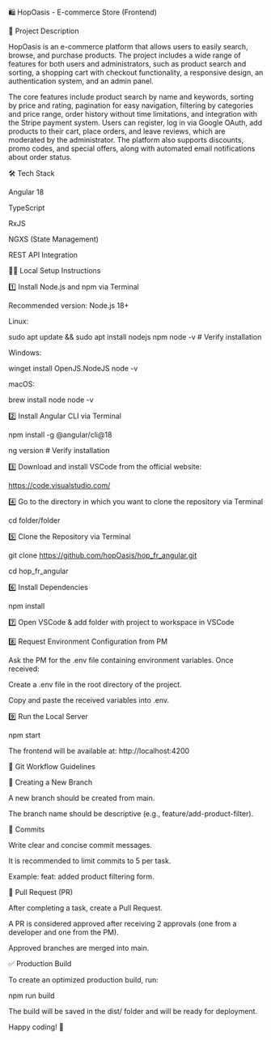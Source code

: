 
🛍️ HopOasis - E-commerce Store (Frontend)

🚀 Project Description

HopOasis is an e-commerce platform that allows users to easily search, browse, and purchase products. The project includes a wide range of features for both users and administrators, such as product search and sorting, a shopping cart with checkout functionality, a responsive design, an authentication system, and an admin panel.

The core features include product search by name and keywords, sorting by price and rating, pagination for easy navigation, filtering by categories and price range, order history without time limitations, and integration with the Stripe payment system. Users can register, log in via Google OAuth, add products to their cart, place orders, and leave reviews, which are moderated by the administrator. The platform also supports discounts, promo codes, and special offers, along with automated email notifications about order status.

🛠️ Tech Stack

Angular 18

TypeScript

RxJS

NGXS (State Management)

REST API Integration

👷‍♀️ Local Setup Instructions



1️⃣ Install Node.js and npm via Terminal

Recommended version: Node.js 18+

Linux:

sudo apt update && sudo apt install nodejs npm
node -v   # Verify installation

Windows:

winget install OpenJS.NodeJS
node -v

macOS:

brew install node
node -v

2️⃣ Install Angular CLI via Terminal

npm install -g @angular/cli@18

ng version # Verify installation


3️⃣ Download and install VSCode from the official website: 

  https://code.visualstudio.com/

4️⃣ Go to the directory in which you want to clone the repository via Terminal

  cd folder/folder

5️⃣ Clone the Repository via Terminal

git clone https://github.com/hopOasis/hop_fr_angular.git

cd hop_fr_angular

6️⃣ Install Dependencies

npm install

7️⃣ Open VSCode & add folder with project to workspace in VSCode

8️⃣ Request Environment Configuration from PM

Ask the PM for the .env file containing environment variables. Once received:

Create a .env file in the root directory of the project.

Copy and paste the received variables into .env.

9️⃣ Run the Local Server

npm start

The frontend will be available at: http://localhost:4200

🔄 Git Workflow Guidelines

📌 Creating a New Branch

A new branch should be created from main.

The branch name should be descriptive (e.g., feature/add-product-filter).

📝 Commits

Write clear and concise commit messages.

It is recommended to limit commits to 5 per task.

Example: feat: added product filtering form.

🔀 Pull Request (PR)

After completing a task, create a Pull Request.

A PR is considered approved after receiving 2 approvals (one from a developer and one from the PM).

Approved branches are merged into main.

✅ Production Build

To create an optimized production build, run:

npm run build

The build will be saved in the dist/ folder and will be ready for deployment.

Happy coding! 🚀
